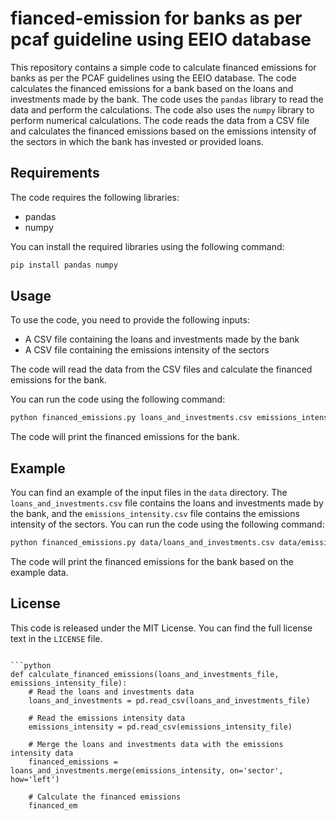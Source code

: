 # fianced-emission for banks as per pcaf guideline using EEIO database
This repository contains a simple code to calculate financed emissions for banks as per the PCAF guidelines using the EEIO database. The code calculates the financed emissions for a bank based on the loans and investments made by the bank. The code uses the `pandas` library to read the data and perform the calculations. The code also uses the `numpy` library to perform numerical calculations. The code reads the data from a CSV file and calculates the financed emissions based on the emissions intensity of the sectors in which the bank has invested or provided loans.

## Requirements
The code requires the following libraries:
- pandas
- numpy

You can install the required libraries using the following command:
```bash
pip install pandas numpy
```

## Usage
To use the code, you need to provide the following inputs:
- A CSV file containing the loans and investments made by the bank
- A CSV file containing the emissions intensity of the sectors

The code will read the data from the CSV files and calculate the financed emissions for the bank.

You can run the code using the following command:
```bash
python financed_emissions.py loans_and_investments.csv emissions_intensity.csv
```

The code will print the financed emissions for the bank.

## Example
You can find an example of the input files in the `data` directory. The `loans_and_investments.csv` file contains the loans and investments made by the bank, and the `emissions_intensity.csv` file contains the emissions intensity of the sectors. You can run the code using the following command:
```bash
python financed_emissions.py data/loans_and_investments.csv data/emissions_intensity.csv
```

The code will print the financed emissions for the bank based on the example data.

## License
This code is released under the MIT License. You can find the full license text in the `LICENSE` file.
```

```python
def calculate_financed_emissions(loans_and_investments_file, emissions_intensity_file):
    # Read the loans and investments data
    loans_and_investments = pd.read_csv(loans_and_investments_file)

    # Read the emissions intensity data
    emissions_intensity = pd.read_csv(emissions_intensity_file)

    # Merge the loans and investments data with the emissions intensity data
    financed_emissions = loans_and_investments.merge(emissions_intensity, on='sector', how='left')

    # Calculate the financed emissions
    financed_em